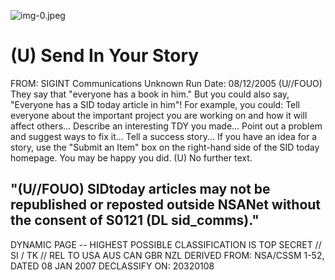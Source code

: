 ![img-0.jpeg](img-0.jpeg)

# (U) Send In Your Story 

FROM: SIGINT Communications
Unknown
Run Date: 08/12/2005
(U//FOUO) They say that "everyone has a book in him." But you could also say, "Everyone has a SID today article in him"! For example, you could: Tell everyone about the important project you are working on and how it will affect others... Describe an interesting TDY you made... Point out a problem and suggest ways to fix it... Tell a success story... If you have an idea for a story, use the "Submit an Item" box on the right-hand side of the SID today homepage. You may be happy you did.
(U) No further text.

## "(U//FOUO) SIDtoday articles may not be republished or reposted outside NSANet without the consent of S0121 (DL sid_comms)."

DYNAMIC PAGE -- HIGHEST POSSIBLE CLASSIFICATION IS
TOP SECRET // SI / TK // REL TO USA AUS CAN GBR NZL
DERIVED FROM: NSA/CSSM 1-52, DATED 08 JAN 2007 DECLASSIFY ON: 20320108
